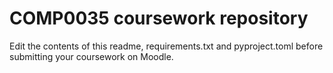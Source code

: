 # COMP0035 coursework repository

Edit the contents of this readme, requirements.txt and pyproject.toml before submitting your coursework on Moodle.
